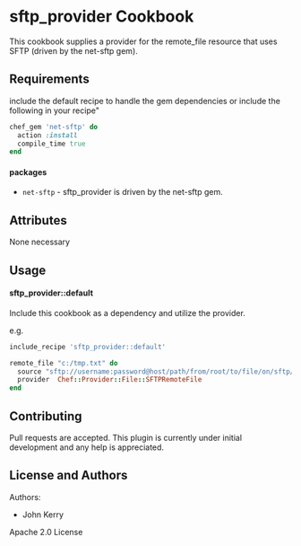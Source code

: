 sftp_provider Cookbook
======================
This cookbook supplies a provider for the remote_file resource that uses SFTP (driven by the net-sftp gem).

Requirements
------------
include the default recipe to handle the gem dependencies or include the following in your recipe"

```ruby
chef_gem 'net-sftp' do
  action :install
  compile_time true
end
```

#### packages
- `net-sftp` - sftp_provider is driven by the net-sftp gem.

Attributes
----------
None necessary

Usage
-----
#### sftp_provider::default
Include this cookbook as a dependency and utilize the provider.

e.g.

```ruby
include_recipe 'sftp_provider::default'

remote_file "c:/tmp.txt" do
  source "sftp://username:password@host/path/from/root/to/file/on/sftp/server"
  provider  Chef::Provider::File::SFTPRemoteFile
end
```
Contributing
------------
Pull requests are accepted. This plugin is currently under initial development and any help is appreciated.

License and Authors
-------------------
Authors:
* John Kerry

Apache 2.0 License
